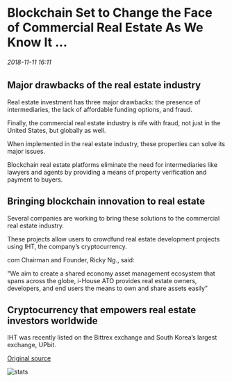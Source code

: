 # Blockchain Set to Change the Face of Commercial Real Estate As We Know It ...

###### 2018-11-11 16:11

## Major drawbacks of the real estate industry

Real estate investment has three major drawbacks: the presence of intermediaries, the lack of affordable funding options, and fraud.

Finally, the commercial real estate industry is rife with fraud, not just in the United States, but globally as well.

When implemented in the real estate industry, these properties can solve its major issues.

Blockchain real estate platforms eliminate the need for intermediaries like lawyers and agents by providing a means of property verification and payment to buyers.

## Bringing blockchain innovation to real estate

Several companies are working to bring these solutions to the commercial real estate industry.

These projects allow users to crowdfund real estate development projects using IHT, the company’s cryptocurrency.

com Chairman and Founder, Ricky Ng., said:

"We aim to create a shared economy asset management ecosystem that spans across the globe, i-House ATO provides real estate owners, developers, and end users the means to own and share assets easily”

## Cryptocurrency that empowers real estate investors worldwide

IHT was recently listed on the Bittrex exchange and South Korea’s largest exchange, UPbit.

[Original source](https://cointelegraph.com/news/blockchain-set-to-change-the-face-of-commercial-real-estate-as-we-know-it)

![stats](https://c.statcounter.com/11760860/0/a89fa40b/1/ "stats")